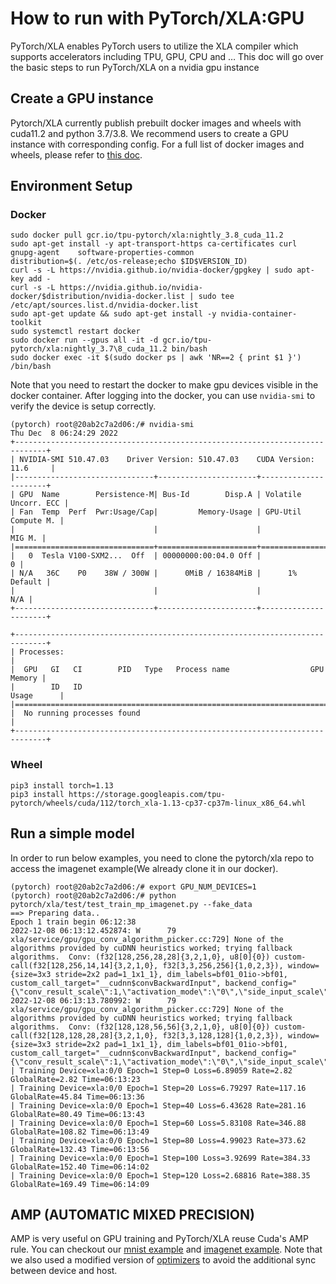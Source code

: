 # How to run with PyTorch/XLA:GPU

PyTorch/XLA enables PyTorch users to utilize the XLA compiler which supports accelerators including TPU, GPU, CPU and … This doc will go over the basic steps to run PyTorch/XLA on a nvidia gpu instance

## Create a GPU instance
Pytorch/XLA currently publish prebuilt docker images and wheels with cuda11.2 and python 3.7/3.8. We recommend users to create a GPU instance with corresponding config. For a full list of docker images and wheels, please refer to [this doc](https://github.com/pytorch/xla/tree/jackcao/gpu_doc#-available-images-and-wheels).

## Environment Setup
### Docker
```
sudo docker pull gcr.io/tpu-pytorch/xla:nightly_3.8_cuda_11.2
sudo apt-get install -y apt-transport-https ca-certificates curl gnupg-agent    software-properties-common
distribution=$(. /etc/os-release;echo $ID$VERSION_ID)
curl -s -L https://nvidia.github.io/nvidia-docker/gpgkey | sudo apt-key add -
curl -s -L https://nvidia.github.io/nvidia-docker/$distribution/nvidia-docker.list | sudo tee /etc/apt/sources.list.d/nvidia-docker.list
sudo apt-get update && sudo apt-get install -y nvidia-container-toolkit
sudo systemctl restart docker
sudo docker run --gpus all -it -d gcr.io/tpu-pytorch/xla:nightly_3.7\8_cuda_11.2 bin/bash
sudo docker exec -it $(sudo docker ps | awk 'NR==2 { print $1 }') /bin/bash
```

Note that you need to restart the docker to make gpu devices visible in the docker container. After logging into the docker, you can use `nvidia-smi` to verify the device is setup correctly.

```
(pytorch) root@20ab2c7a2d06:/# nvidia-smi
Thu Dec  8 06:24:29 2022       
+-----------------------------------------------------------------------------+
| NVIDIA-SMI 510.47.03    Driver Version: 510.47.03    CUDA Version: 11.6     |
|-------------------------------+----------------------+----------------------+
| GPU  Name        Persistence-M| Bus-Id        Disp.A | Volatile Uncorr. ECC |
| Fan  Temp  Perf  Pwr:Usage/Cap|         Memory-Usage | GPU-Util  Compute M. |
|                               |                      |               MIG M. |
|===============================+======================+======================|
|   0  Tesla V100-SXM2...  Off  | 00000000:00:04.0 Off |                    0 |
| N/A   36C    P0    38W / 300W |      0MiB / 16384MiB |      1%      Default |
|                               |                      |                  N/A |
+-------------------------------+----------------------+----------------------+
                                                                               
+-----------------------------------------------------------------------------+
| Processes:                                                                  |
|  GPU   GI   CI        PID   Type   Process name                  GPU Memory |
|        ID   ID                                                   Usage      |
|=============================================================================|
|  No running processes found                                                 |
+-----------------------------------------------------------------------------+

```

### Wheel
```
pip3 install torch=1.13
pip3 install https://storage.googleapis.com/tpu-pytorch/wheels/cuda/112/torch_xla-1.13-cp37-cp37m-linux_x86_64.whl
```

## Run a simple model
In order to run below examples, you need to clone the pytorch/xla repo to access the imagenet example(We already clone it in our docker).

```
(pytorch) root@20ab2c7a2d06:/# export GPU_NUM_DEVICES=1
(pytorch) root@20ab2c7a2d06:/# python pytorch/xla/test/test_train_mp_imagenet.py --fake_data
==> Preparing data..
Epoch 1 train begin 06:12:38
2022-12-08 06:13:12.452874: W      79 xla/service/gpu/gpu_conv_algorithm_picker.cc:729] None of the algorithms provided by cuDNN heuristics worked; trying fallback algorithms.  Conv: (f32[128,256,28,28]{3,2,1,0}, u8[0]{0}) custom-call(f32[128,256,14,14]{3,2,1,0}, f32[3,3,256,256]{1,0,2,3}), window={size=3x3 stride=2x2 pad=1_1x1_1}, dim_labels=bf01_01io->bf01, custom_call_target="__cudnn$convBackwardInput", backend_config="{\"conv_result_scale\":1,\"activation_mode\":\"0\",\"side_input_scale\":0}"
2022-12-08 06:13:13.780992: W      79 xla/service/gpu/gpu_conv_algorithm_picker.cc:729] None of the algorithms provided by cuDNN heuristics worked; trying fallback algorithms.  Conv: (f32[128,128,56,56]{3,2,1,0}, u8[0]{0}) custom-call(f32[128,128,28,28]{3,2,1,0}, f32[3,3,128,128]{1,0,2,3}), window={size=3x3 stride=2x2 pad=1_1x1_1}, dim_labels=bf01_01io->bf01, custom_call_target="__cudnn$convBackwardInput", backend_config="{\"conv_result_scale\":1,\"activation_mode\":\"0\",\"side_input_scale\":0}"
| Training Device=xla:0/0 Epoch=1 Step=0 Loss=6.89059 Rate=2.82 GlobalRate=2.82 Time=06:13:23
| Training Device=xla:0/0 Epoch=1 Step=20 Loss=6.79297 Rate=117.16 GlobalRate=45.84 Time=06:13:36
| Training Device=xla:0/0 Epoch=1 Step=40 Loss=6.43628 Rate=281.16 GlobalRate=80.49 Time=06:13:43
| Training Device=xla:0/0 Epoch=1 Step=60 Loss=5.83108 Rate=346.88 GlobalRate=108.82 Time=06:13:49
| Training Device=xla:0/0 Epoch=1 Step=80 Loss=4.99023 Rate=373.62 GlobalRate=132.43 Time=06:13:56
| Training Device=xla:0/0 Epoch=1 Step=100 Loss=3.92699 Rate=384.33 GlobalRate=152.40 Time=06:14:02
| Training Device=xla:0/0 Epoch=1 Step=120 Loss=2.68816 Rate=388.35 GlobalRate=169.49 Time=06:14:09
```
## AMP (AUTOMATIC MIXED PRECISION)
AMP is very useful on GPU training and PyTorch/XLA reuse Cuda's AMP rule. You can checkout our [mnist example](https://github.com/pytorch/xla/blob/master/test/test_train_mp_mnist_amp.py) and [imagenet example](https://github.com/pytorch/xla/blob/master/test/test_train_mp_imagenet_amp.py). Note that we also used a modified version of [optimizers](https://github.com/pytorch/xla/tree/master/torch_xla/amp/syncfree) to avoid the additional sync between device and host.